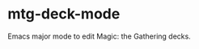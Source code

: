<!-- SPDX-License-Identifier: CC-BY-SA-4.0 -->
<!-- Copyright 2023, Mattias Bengtsson <mattias.jc.bengtsson@gmail.com> -->

# mtg-deck-mode

Emacs major mode to edit Magic: the Gathering decks.
